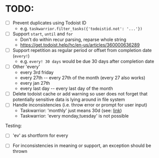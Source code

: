 # TODO:
* [ ] Prevent duplicates using Todoist ID
    * e.g. `taskwarrior.filter_tasks({'todoistid.not': '...'})`
* [ ] Support `start`, `until` and `for`
    * Don't do within recur parsing, reparse whole string
    * https://get.todoist.help/hc/en-us/articles/360000636289
* [ ] Support repetition as regular period or offset from completion date (`every!`)
    * e.g. `every! 30 days` would be due 30 days after completion date
* [ ] Other 'every'
    * every 3rd friday
    * every 27th -- every 27th of the month (every 27 also works)
    * every jan 27th
    * every last day -- every last day of the month
* [ ] Delete todoist cache or add warning so user does not forget that potentially sensitive data is lying around in file system
* [ ] Handle inconsistencies (i.e. throw error or prompt for user input)
    * Taskwarrior: 'monthly' just means 30d (see: [link](https://github.com/GothenburgBitFactory/taskwarrior/issues/1647))
    * Taskwarrior: 'every monday,tuesday' is not possible

Testing:
* [ ] 'ev' as shortform for every
* [ ] For inconsistencies in meaning or support, an exception should be thrown

